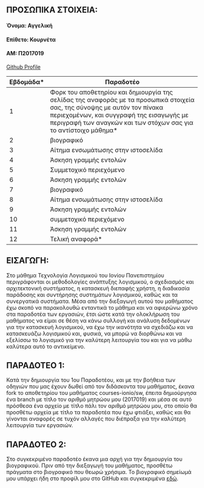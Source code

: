 ## ΠΡΟΣΩΠΙΚΑ ΣΤΟΙΧΕΙΑ:

#### Όνομα: Αγγελική
#### Επίθετο: Κουρνέτα
#### ΑΜ: Π2017019
<a href="https://github.com/p17kour/">Github Profile</a>

| Εβδομάδα* | Παραδοτέο |
| --- | --- |
| 1 | Φορκ του αποθετηρίου και δημιουργία της σελίδας της αναφοράς με τα προσωπικά στοιχεία σας, της σύνοψης με αυτόν τον πίνακα περιεχομένων, και συγγραφή της εισαγωγής με περιγραφή των αναγκών και των στόχων σας για το αντίστοιχο μάθημα* |
| 2 | βιογραφικό |
| 3 | Αίτημα ενσωμάτωσης στην ιστοσελίδα |
| 4 | Άσκηση γραμμής εντολών |
| 5 | Συμμετοχικό περιεχόμενο |
| 6 | Άσκηση γραμμής εντολών |
| 7 | βιογραφικό |
| 8 | Αίτημα ενσωμάτωσης στην ιστοσελίδα |
| 9 | Άσκηση γραμμής εντολών |
| 10 | συμμετοχικό περιεχόμενο |
| 11 | Άσκηση γραμμής εντολών |
| 12 | Τελική αναφορά* |

## <a name="P">ΕΙΣΑΓΩΓΗ:</a>
Στο μάθημα Τεχνολογία Λογισμικού του Ιονίου Πανεπιστημίου περιγράφονται οι μεθοδολογίες ανάπτυξης λογισμικού, ο σχεδιασμός και αρχιτεκτονική συστήματος, η κατασκευή διεπαφής 
χρήστη, η διαδικασία παράδοσης και συντήρησης συστημάτων λογισμικού, καθώς και τα συνεργατικά συστήματα. Μέσα από την διεξαγωγή αυτού του μαθήματος έχω σκοπό να παρακολουθώ 
ενταντικά το μάθημα και να αφιερώνω χρόνο στα παραδοτέα των εργασιών, έτσι ώστε κατά την ολοκλήρωση του μαθήματος να είμαι σε θέση να κάνω συλλογή και ανάλυση δεδομένων για την 
κατασκευή λογισμικού, να έχω την ικανότητα να σχεδιάζω και να κατασκευάζω λογισμικού και, φυσικά, να μπορώ να διορθώνω και να εξελίσσω το λογισμικό για την καλύτερη λειτουργία 
του και για να μάθω καλύτερα αυτό το αντικείμενο.

## <a name="P">ΠΑΡΑΔΟΤΕΟ 1:</a>
Κατά την δημιουργία του 1ου Παραδοτέου, και με την βοήθεια των οδηγιών που μας έχουν δωθεί από τον διδάσκοντα του μαθήματος, έκανα fork το αποθετηρίου του μαθήματος courses-ionio/sw,
έπειτα δημιούργησα ένα branch με τίτλο τον αριθμό μητρώου μου (2017019) και μέσα σε αυτό πρόσθεσα ένα αρχείο με τίτλο πάλι τον αριθμό μητρώου μου, στο οποίο θα προσθέτω αρχεία 
με τίτλο τα παραδοτέα που έχω φτιάξει, καθώς και θα γίνονται αναφορές σε τυχόν αλλαγές που διέπραξα για την καλύτερη λειτουργία των εργασιών.

## <a name="P">ΠΑΡΑΔΟΤΕΟ 2:</a>
Στο συγκεκριμένο παραδοτέο έκανα μια αρχή για την δημιουργία του βιογραφικού. Πριν από την διεξαγωγή του μαθήματος, προσθέτω πράγματα στο βιογραφικό που θεωρώ χρήσιμα. Το βιογραφικό σημείωμά μου υπάρχει ήδη στο προφίλ μου στο GitHub και συγκεκριμένα <a href="https://github.com/p17kour/CV">εδώ</a>.
